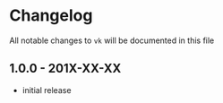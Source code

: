 # Changelog

All notable changes to `vk` will be documented in this file

## 1.0.0 - 201X-XX-XX

- initial release
